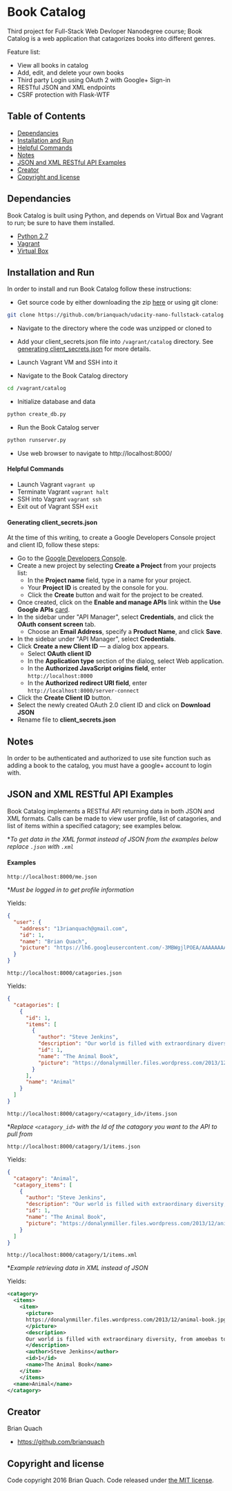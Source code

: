 # Book Catalog

Third project for Full-Stack Web Devloper Nanodegree course; Book Catalog is a web application that catagorizes books into different genres.

Feature list:
* View all books in catalog
* Add, edit, and delete your own books
* Third party Login using OAuth 2 with Google+ Sign-in
* RESTful JSON and XML endpoints
* CSRF protection with Flask-WTF

## Table of Contents

* [Dependancies](#dependancies)
* [Installation and Run](#installation-and-run)
* [Helpful Commands](#helpful-commands)
* [Notes](#notes)
* [JSON and XML RESTful API Examples](#json-and-xml-restful-api-examples)
* [Creator](#creator)
* [Copyright and license](#copyright-and-license)

## Dependancies

Book Catalog is built using Python, and depends on Virtual Box and Vagrant to run; be sure to have them installed.
* [Python 2.7](https://www.python.org/downloads/)
* [Vagrant](https://www.vagrantup.com)
* [Virtual Box](https://www.virtualbox.org)

## Installation and Run

In order to install and run Book Catalog follow these instructions:
* Get source code by either downloading the zip [here](https://github.com/brianquach/udacity-nano-fullstack-catalog) or using git clone: 
```sh
git clone https://github.com/brianquach/udacity-nano-fullstack-catalog.git
```
* Navigate to the directory where the code was unzipped or cloned to
* Add your client_secrets.json file into `/vagrant/catalog` directory. See [generating client_secrets.json](#generating-client_secrets.json) for more details.

* Launch Vagrant VM and SSH into it
* Navigate to the Book Catalog directory
```sh 
cd /vagrant/catalog
```
* Initialize database and data
```sh
python create_db.py
````
* Run the Book Catalog server
```sh
python runserver.py
```
* Use web browser to navigate to http://localhost:8000/

#### Helpful Commands
* Launch Vagrant `vagrant up`
* Terminate Vagrant `vagrant halt`
* SSH into Vagrant `vagrant ssh`
* Exit out of Vagrant SSH `exit`

#### Generating client_secrets.json
At the time of this writing, to create a Google Developers Console project and client ID, follow these steps:

* Go to the [Google Developers Console](https://console.developers.google.com/).
* Create a new project by selecting **Create a Project** from your projects list:
  - In the **Project name** field, type in a name for your project.
  - Your **Project ID** is created by the console for you.
  - Click the **Create** button and wait for the project to be created.
* Once created, click on the **Enable and manage APIs** link within the **Use Google APIs** [card](https://www.google.com/design/spec/components/cards.html).
* In the sidebar under "API Manager", select **Credentials**, and click the **OAuth consent screen** tab.
  - Choose an **Email Address**, specify a **Product Name**, and click **Save**.
* In the sidebar under "API Manager", select **Credentials**.
* Click **Create a new Client ID** — a dialog box appears.
  - Select **OAuth client ID** 
  - In the **Application type** section of the dialog, select Web application.
  - In the **Authorized JavaScript origins field**, enter `http://localhost:8000`
  - In the **Authorized redirect URI field**, enter `http://localhost:8000/server-connect`
* Click the **Create Client ID** button.
* Select the newly created OAuth 2.0 client ID and click on **Download JSON**
* Rename file to **client_secrets.json**

## Notes
In order to be authenticated and authorized to use site function such as adding a book to the catalog, you must have a google+ account to login with.


## JSON and XML RESTful API Examples

Book Catalog implements a RESTful API returning data in both JSON and XML formats. Calls can be made to view user profile, list of catagories, and list of items within a specified catagory; see examples below.

**To get data in the XML format instead of JSON from the examples below replace `.json` with `.xml`*

#### Examples
`http://localhost:8000/me.json`

**Must be logged in to get profile information*

Yields:
```json
{
  "user": {
    "address": "13rianquach@gmail.com",
    "id": 1,
    "name": "Brian Quach",
    "picture": "https://lh6.googleusercontent.com/-3MBWgjlPOEA/AAAAAAAAAAI/AAAAAAAAANQ/J1Lg994nBZQ/photo.jpg"
  }
}
```

`http://localhost:8000/catagories.json`

Yields:
```json
{
  "catagories": [
    {
      "id": 1,
      "items": [
        {
          "author": "Steve Jenkins",
          "description": "Our world is filled with extraordinary diversity, from\namoebas to zebras, from tiny toadstools to giant oaks. The wonders of the\nnatural world are on display in The Animal Book. This guide to life on our\nplanet is packed full of information about creatures big and small. This tome\nis structured according to scientific classification, with straightforward\nexplanations of more than 1,500 specimens, each stunningly photographed. A\n\"tree of life\" greets readers at the beginning of the book, charting the\ncomplex and interconnected relationships between species. Every plant and\nanimal is presented in proportion, with in-depth spreads giving a sense of\nscale to each organism. Feature spreads that focus on a single specimen let\nchildren get up close and personal with the world's most fascinating animals,\nmaking The Animal Book perfect not only for homework help but to satisfy kids'\ncuriosity about the wealth of living creatures that inhabit our planet.\n",
          "id": 1,
          "name": "The Animal Book",
          "picture": "https://donalynmiller.files.wordpress.com/2013/12/animal-book.jpg"
        }
      ],
      "name": "Animal"
    }
  ]
}
```

`http://localhost:8000/catagory/<catagory_id>/items.json`

**Replace `<catagory_id>` with the Id of the catagory you want to the API to pull from*

`http://localhost:8000/catagory/1/items.json`

Yields:
```json
{
  "catagory": "Animal",
  "catagory_items": [
    {
      "author": "Steve Jenkins",
      "description": "Our world is filled with extraordinary diversity, from\namoebas to zebras, from tiny toadstools to giant oaks. The wonders of the\nnatural world are on display in The Animal Book. This guide to life on our\nplanet is packed full of information about creatures big and small. This tome\nis structured according to scientific classification, with straightforward\nexplanations of more than 1,500 specimens, each stunningly photographed. A\n\"tree of life\" greets readers at the beginning of the book, charting the\ncomplex and interconnected relationships between species. Every plant and\nanimal is presented in proportion, with in-depth spreads giving a sense of\nscale to each organism. Feature spreads that focus on a single specimen let\nchildren get up close and personal with the world's most fascinating animals,\nmaking The Animal Book perfect not only for homework help but to satisfy kids'\ncuriosity about the wealth of living creatures that inhabit our planet.\n",
      "id": 1,
      "name": "The Animal Book",
      "picture": "https://donalynmiller.files.wordpress.com/2013/12/animal-book.jpg"
    }
  ]
}
```

`http://localhost:8000/catagory/1/items.xml`

**Example retrieving data in XML instead of JSON*

Yields:
```xml
<catagory>
  <items>
    <item>
      <picture>
      https://donalynmiller.files.wordpress.com/2013/12/animal-book.jpg
      </picture>
      <description>
      Our world is filled with extraordinary diversity, from amoebas to zebras, from tiny toadstools to giant oaks. The wonders of the natural world are on display in The Animal Book. This guide to life on our planet is packed full of information about creatures big and small. This tome is structured according to scientific classification, with straightforward explanations of more than 1,500 specimens, each stunningly photographed. A "tree of life" greets readers at the beginning of the book, charting the complex and interconnected relationships between species. Every plant and animal is presented in proportion, with in-depth spreads giving a sense of scale to each organism. Feature spreads that focus on a single specimen let children get up close and personal with the world's most fascinating animals, making The Animal Book perfect not only for homework help but to satisfy kids' curiosity about the wealth of living creatures that inhabit our planet.
      </description>
      <author>Steve Jenkins</author>
      <id>1</id>
      <name>The Animal Book</name>
    </item>
    </items>
  <name>Animal</name>
</catagory>
```

## Creator

Brian Quach
* <https://github.com/brianquach>

## Copyright and license

Code copyright 2016 Brian Quach. Code released under [the MIT license](https://github.com/brianquach/udacity-nano-fullstack-catalog/blob/master/LICENSE).